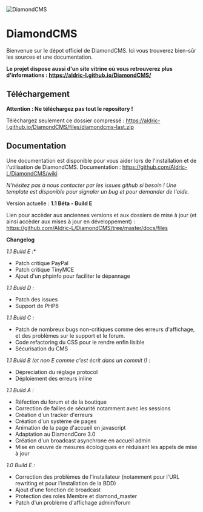 ![DiamondCMS](https://aldric-l.github.io/DiamondCMS/img/logo.png)
# DiamondCMS


Bienvenue sur le dépot officiel de DiamondCMS.
Ici vous trouverez bien-sûr les sources et une documentation. 

**Le projet dispose aussi d'un site vitrine où vous retrouverez plus d'informations : https://aldric-l.github.io/DiamondCMS/**

## Téléchargement


**Attention : Ne téléchargez pas tout le repository !**

Téléchargez seulement ce dossier compressé : https://aldric-l.github.io/DiamondCMS/files/diamondcms-last.zip


## Documentation

Une documentation est disponible pour vous aider lors de l'installation et de l'utilisation de DiamondCMS.
Documentation : https://github.com/Aldric-L/DiamondCMS/wiki


*N'hésitez pas à nous contacter par les issues github si besoin ! Une template est disponible pour signaler un bug et pour demander de l'aide.*

Version actuelle : **1.1 Béta - Build E**

Lien pour accèder aux anciennes versions et aux dossiers de mise à jour (et ainsi accèder aux mises à jour en développement) : https://github.com/Aldric-L/DiamondCMS/tree/master/docs/files


**Changelog**

*1.1 Build E :**
- Patch critique PayPal
- Patch critique TinyMCE
- Ajout d'un phpinfo pour faciliter le dépannage

*1.1 Build D :*
- Patch des issues
- Support de PHP8

*1.1 Build C :*
- Patch de nombreux bugs non-critiques comme des erreurs d'affichage, et des problèmes sur le support et le forum.
- Code refactoring du CSS pour le rendre enfin lisible
- Sécurisation du CMS

*1.1 Build B (et non E comme c'est écrit dans un commit !) :*
- Dépreciation du réglage protocol
- Déploiement des erreurs inline

*1.1 Build A :*
- Réfection du forum et de la boutique
- Correction de failles de sécurité notamment avec les sessions
- Création d'un tracker d'erreurs
- Création d'un système de pages
- Animation de la page d'accueil en javascript
- Adaptation au DiamondCore 3.0
- Création d'un broadcast asynchrone en accueil admin
- Mise en oeuvre de mesures écologiques en réduisant les appels de mise à jour


*1.0 Build E :*
* Correction des problèmes de l'installateur (notamment pour l'URL rewriting et pour l'installation de la BDD)
* Ajout d'une fonction de broadcast
* Protection des roles Membre et diamond_master
* Patch d'un problème d'affichage admin/forum
